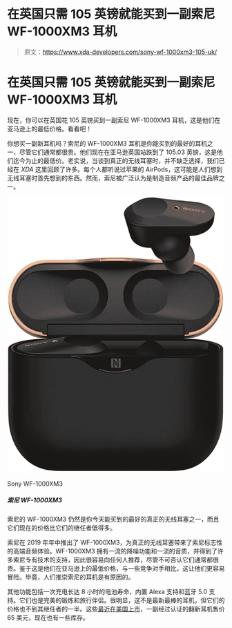 # 在英国只需 105 英镑就能买到一副索尼 WF-1000XM3 耳机

> 原文：<https://www.xda-developers.com/sony-wf-1000xm3-105-uk/>

# 在英国只需 105 英镑就能买到一副索尼 WF-1000XM3 耳机

现在，你可以在英国花 105 英镑买到一副索尼 WF-1000XM3 耳机，这是他们在亚马逊上的最低价格。看看吧！

你想买一副新耳机吗？索尼的 WF-1000XM3 耳机是你能买到的最好的耳机之一，尽管它们通常都很贵。他们现在在亚马逊英国站跌到了 105.03 英镑，这是他们迄今为止的最低价。老实说，当谈到真正的无线耳塞时，并不缺乏选择，我们已经在 *XDA* 这里回顾了许多。每个人都听说过苹果的 AirPods，这可能是人们想到无线耳塞时首先想到的东西。然而，索尼被广泛认为是制造音频产品的最佳品牌之一。

 <picture>![Sony's WF-1000XM3 are still among the best true wireless earbuds you can buy today, and they now cost a significant amount less than their successor.](img/9b89b34fe2a39180643825b267e0446f.png)</picture> 

Sony WF-1000XM3

##### 索尼 WF-1000XM3

索尼的 WF-1000XM3 仍然是你今天能买到的最好的真正的无线耳塞之一，而且它们现在的价格比它们的继任者低得多。

索尼在 2019 年年中推出了 WF-1000XM3，为真正的无线耳塞带来了索尼标志性的高端音频体验。WF-1000XM3 拥有一流的降噪功能和一流的音质，并得到了许多索尼专有技术的支持，因此很容易向任何人推荐，尽管不可否认它们通常都很贵。鉴于这是他们在亚马逊上的最低价格，与一些竞争对手相比，这让他们更容易冒险。毕竟，人们推崇索尼的耳机是有原因的。

其他功能包括一次充电长达 8 小时的电池寿命，内置 Alexa 支持和蓝牙 5.0 支持。它们也是完美的锻炼和旅行伴侣。很明显，这不是最新最棒的耳机，但它们的价格也不到其继任者的一半。这些[最近在美国上市](https://www.xda-developers.com/refurbished-sony-wf-1000xm3-earphones-65/)，一副经过认证的翻新耳机售价 65 美元，现在也有一些库存。